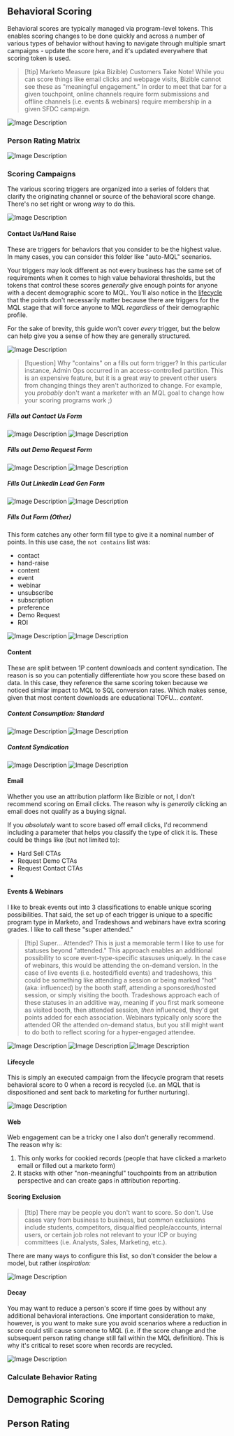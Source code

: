 ## Behavioral Scoring
Behavioral scores are typically managed via program-level tokens. This enables scoring changes to be done quickly and across a number of various types of behavior without having to navigate through multiple smart campaigns - update the score here, and it's updated everywhere that scoring token is used.

>[!tip] Marketo Measure (pka Bizible) Customers Take Note!
>While you can score things like email clicks and webpage visits, Bizible cannot see these as "meaningful engagement." In order to meet that bar for a given touchpoint, online channels require form submissions and offline channels (i.e. events & webinars) require membership in a given SFDC campaign.

![Image Description](https://raw.githubusercontent.com/themojoejoejoe/obsidian-vault/main/z.Images/%252Fthemojoejoejoe%252Fobsidian-vault%252Fmain%252Fz.Images%252FPasted%252520image%25252020240221143144.png)

### Person Rating Matrix

![Image Description](https://raw.githubusercontent.com/themojoejoejoe/obsidian-vault/main/z.Images/%252Fthemojoejoejoe%252Fobsidian-vault%252Fmain%252Fz.Images%252FPasted%252520image%25252020240229171319.png)
### Scoring Campaigns
The various scoring triggers are organized into a series of folders that clarify the originating channel or source of the behavioral score change. There's no set right or wrong way to do this.

![Image Description](https://raw.githubusercontent.com/themojoejoejoe/obsidian-vault/main/z.Images/Pasted%2520image%252020240221143313.png%257C300)

#### Contact Us/Hand Raise

These are triggers for behaviors that you consider to be the highest value. In many cases, you can consider this folder like "auto-MQL" scenarios.

Your triggers may look different as not every business has the same set of requirements when it comes to high value behavioral thresholds, but the tokens that control these scores *generally* give enough points for anyone with a decent demographic score to MQL. You'll also notice in the [lifecycle](obsidian://open?vault=Mesa&file=MOPs%2FProspect%20-%20Customer%20Lifecycle%20Model) that the points don't necessarily matter because there are triggers for the MQL stage that will force anyone to MQL *regardless* of their demographic profile.

For the sake of brevity, this guide won't cover *every* trigger, but the below can help give you a sense of how they are generally structured.

![Image Description](https://raw.githubusercontent.com/themojoejoejoe/obsidian-vault/main/z.Images/Pasted%2520image%252020240229151828.png%257C400)
>[!question] Why "contains" on a fills out form trigger?
>In this particular instance, Admin Ops occurred in an access-controlled partition. This is an expensive feature, but it is a great way to prevent other users from changing things they aren't authorized to change. For example, you *probably* don't want a marketer with an MQL goal to change how your scoring programs work ;)
##### Fills out Contact Us Form
![Image Description](https://raw.githubusercontent.com/themojoejoejoe/obsidian-vault/main/z.Images/%252Fthemojoejoejoe%252Fobsidian-vault%252Fmain%252Fz.Images%252FPasted%252520image%25252020240229152029.png)
![Image Description](https://raw.githubusercontent.com/themojoejoejoe/obsidian-vault/main/z.Images/%252Fthemojoejoejoe%252Fobsidian-vault%252Fmain%252Fz.Images%252FPasted%252520image%25252020240229152047.png)

##### Fills out Demo Request Form
![Image Description](https://raw.githubusercontent.com/themojoejoejoe/obsidian-vault/main/z.Images/%252Fthemojoejoejoe%252Fobsidian-vault%252Fmain%252Fz.Images%252FPasted%252520image%25252020240229152141.png)
![Image Description](https://raw.githubusercontent.com/themojoejoejoe/obsidian-vault/main/z.Images/%252Fthemojoejoejoe%252Fobsidian-vault%252Fmain%252Fz.Images%252FPasted%252520image%25252020240229152428.png)
##### Fills Out LinkedIn Lead Gen Form
![Image Description](https://raw.githubusercontent.com/themojoejoejoe/obsidian-vault/main/z.Images/%252Fthemojoejoejoe%252Fobsidian-vault%252Fmain%252Fz.Images%252FPasted%252520image%25252020240229152533.png)
![Image Description](https://raw.githubusercontent.com/themojoejoejoe/obsidian-vault/main/z.Images/%252Fthemojoejoejoe%252Fobsidian-vault%252Fmain%252Fz.Images%252FPasted%252520image%25252020240229152547.png)

##### Fills Out Form (Other)
This form catches any other form fill type to give it a nominal number of points. In this use case, the `not contains` list was:

- contact
- hand-raise
- content
- event
- webinar
- unsubscribe
- subscription
- preference
- Demo Request
- ROI

![Image Description](https://raw.githubusercontent.com/themojoejoejoe/obsidian-vault/main/z.Images/%252Fthemojoejoejoe%252Fobsidian-vault%252Fmain%252Fz.Images%252FPasted%252520image%25252020240229153538.png)
![Image Description](https://raw.githubusercontent.com/themojoejoejoe/obsidian-vault/main/z.Images/%252Fthemojoejoejoe%252Fobsidian-vault%252Fmain%252Fz.Images%252FPasted%252520image%25252020240229154042.png)


#### Content

These are split between 1P content downloads and content syndication. The reason is so you can potentially differentiate how you score these based on data. In this case, they reference the same scoring token because we noticed similar impact to MQL to SQL conversion rates. Which makes sense, given that most content downloads are educational TOFU... *content.*

##### Content Consumption: Standard
![Image Description](https://raw.githubusercontent.com/themojoejoejoe/obsidian-vault/main/z.Images/%252Fthemojoejoejoe%252Fobsidian-vault%252Fmain%252Fz.Images%252FPasted%252520image%25252020240229163406.png)
![Image Description](https://raw.githubusercontent.com/themojoejoejoe/obsidian-vault/main/z.Images/%252Fthemojoejoejoe%252Fobsidian-vault%252Fmain%252Fz.Images%252FPasted%252520image%25252020240229163421.png)

##### Content Syndication
![Image Description](https://raw.githubusercontent.com/themojoejoejoe/obsidian-vault/main/z.Images/%252Fthemojoejoejoe%252Fobsidian-vault%252Fmain%252Fz.Images%252FPasted%252520image%25252020240229163448.png)
![Image Description](https://raw.githubusercontent.com/themojoejoejoe/obsidian-vault/main/z.Images/%252Fthemojoejoejoe%252Fobsidian-vault%252Fmain%252Fz.Images%252FPasted%252520image%25252020240229163506.png)

#### Email

Whether you use an attribution platform like Bizible or not, I don't recommend scoring on Email clicks. The reason why is *generally* clicking an email does not qualify as a buying signal.

If you *absolutely* want to score based off email clicks, I'd recommend including a parameter that helps you classify the type of click it is. These could be things like (but not limited to):

* Hard Sell CTAs
* Request Demo CTAs
* Request Contact CTAs
* 


#### Events & Webinars
I like to break events out into 3 classifications to enable unique scoring possibilities. That said, the set up of each trigger is unique to a specific program type in Marketo, and Tradeshows and webinars have extra scoring grades. I like to call these "super attended." 

>[!tip] Super... Attended?
>This is just a memorable term I like to use for statuses beyond "attended." This approach enables an additional possibility to score event-type-specific stasuses uniquely. In the case of webinars, this would be attending the on-demand version. In the case of live events (i.e. hosted/field events) and tradeshows, this could be something like attending a session or being marked "hot" (aka: influenced) by the booth staff, attending a sponsored/hosted session, or simply visiting the booth. Tradeshows approach each of these statuses in an additive way, meaning if you first mark someone as visited booth, then attended session, *then* influenced, they'd get points added for each association. Webinars typically only score the attended OR the attended on-demand status, but you still might want to do both to reflect scoring for a hyper-engaged attendee.

![Image Description](https://raw.githubusercontent.com/themojoejoejoe/obsidian-vault/main/z.Images/Pasted%2520image%252020240229170046.png%257C400)
![Image Description](https://raw.githubusercontent.com/themojoejoejoe/obsidian-vault/main/z.Images/%252Fthemojoejoejoe%252Fobsidian-vault%252Fmain%252Fz.Images%252FPasted%252520image%25252020240229170922.png)
![Image Description](https://raw.githubusercontent.com/themojoejoejoe/obsidian-vault/main/z.Images/%252Fthemojoejoejoe%252Fobsidian-vault%252Fmain%252Fz.Images%252FPasted%252520image%25252020240229170937.png)

#### Lifecycle
This is simply an executed campaign from the lifecycle program that resets behavioral score to 0 when a record is recycled (i.e. an MQL that is dispositioned and sent back to marketing for further nurturing).

![Image Description](https://raw.githubusercontent.com/themojoejoejoe/obsidian-vault/main/z.Images/%252Fthemojoejoejoe%252Fobsidian-vault%252Fmain%252Fz.Images%252FPasted%252520image%25252020240229171038.png)

#### Web
Web engagement can be a tricky one I also don't generally recommend. The reason why is:

1. This only works for cookied records (people that have clicked a marketo email or filled out a marketo form)
2. It stacks with other "non-meaningful" touchpoints from an attribution perspective and can create gaps in attribution reporting.

#### Scoring Exclusion
>[!tip] There may be people you don't want to score. So don't.
>Use cases vary from business to business, but common exclusions include students, competitors, disqualified people/accounts, internal users, or certain job 
>roles not relevant to your ICP or buying committees (i.e. Analysts, Sales, Marketing, etc.). 

There are many ways to configure this list, so don't consider the below a model, but rather *inspiration:*

![Image Description](https://raw.githubusercontent.com/themojoejoejoe/obsidian-vault/main/z.Images/%252Fthemojoejoejoe%252Fobsidian-vault%252Fmain%252Fz.Images%252FPasted%252520image%25252020240229164130.png)
#### Decay
You may want to reduce a person's score if time goes by without any additional behavioral interactions. One important consideration to make, however, is you want to make sure you avoid scenarios where a reduction in score could still cause someone to MQL (i.e. if the score change and the subsequent person rating change still fall within the MQL definition). This is why it's critical to reset score when records are recycled.

![Image Description](https://raw.githubusercontent.com/themojoejoejoe/obsidian-vault/main/z.Images/%252Fthemojoejoejoe%252Fobsidian-vault%252Fmain%252Fz.Images%252FPasted%252520image%25252020240229165314.png)

### Calculate Behavior Rating

## Demographic Scoring

## Person Rating
